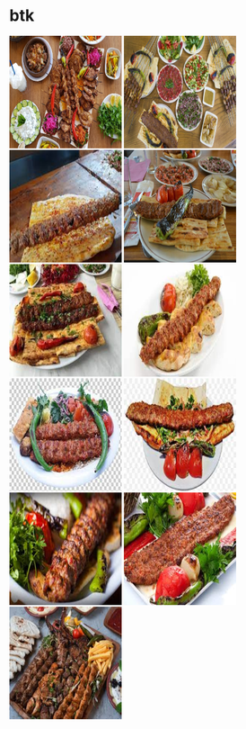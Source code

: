 # btk
<div>
  <img src="https://github.com/johnwise2022/Adana_Kebab/blob/main/Adanakebab-static-web/1.jpg?raw=true" alt="drawing" width="200" height="200"/>
<img src="https://github.com/johnwise2022/Adana_Kebab/blob/main/Adanakebab-static-web/2.jpg?raw=true" alt="drawing" width="200" height="200"/>
<img src="https://github.com/johnwise2022/Adana_Kebab/blob/main/Adanakebab-static-web/3.jpg?raw=true" alt="drawing" width="200" height="200"/>
<img src="https://github.com/johnwise2022/Adana_Kebab/blob/main/Adanakebab-static-web/4.jpg?raw=true" alt="drawing" width="200" height="200"/>
  
  <div/>


<img src="https://github.com/johnwise2022/Adana_Kebab/blob/main/Adanakebab-static-web/5.jpg?raw=true" alt="drawing" width="200" height="200"/>
<img src="https://github.com/johnwise2022/Adana_Kebab/blob/main/Adanakebab-static-web/6.jpg?raw=true" alt="drawing" width="200" height="200"/>
<img src="https://github.com/johnwise2022/Adana_Kebab/blob/main/Adanakebab-static-web/9.jpg?raw=true" alt="drawing" width="200" height="200"/>
<img src="https://github.com/johnwise2022/Adana_Kebab/blob/main/Adanakebab-static-web/8.jpg?raw=true" alt="drawing" width="200" height="200"/>
<img src="https://github.com/johnwise2022/Adana_Kebab/blob/main/Adanakebab-static-web/10.jpg?raw=true" alt="drawing" width="200" height="200"/>
<img src="https://github.com/johnwise2022/Adana_Kebab/blob/main/Adanakebab-static-web/11.jpg?raw=true" alt="drawing" width="200" height="200"/>
<img src="https://github.com/johnwise2022/Adana_Kebab/blob/main/Adanakebab-static-web/12.jpg?raw=true" alt="drawing" width="200" height="200"/>

